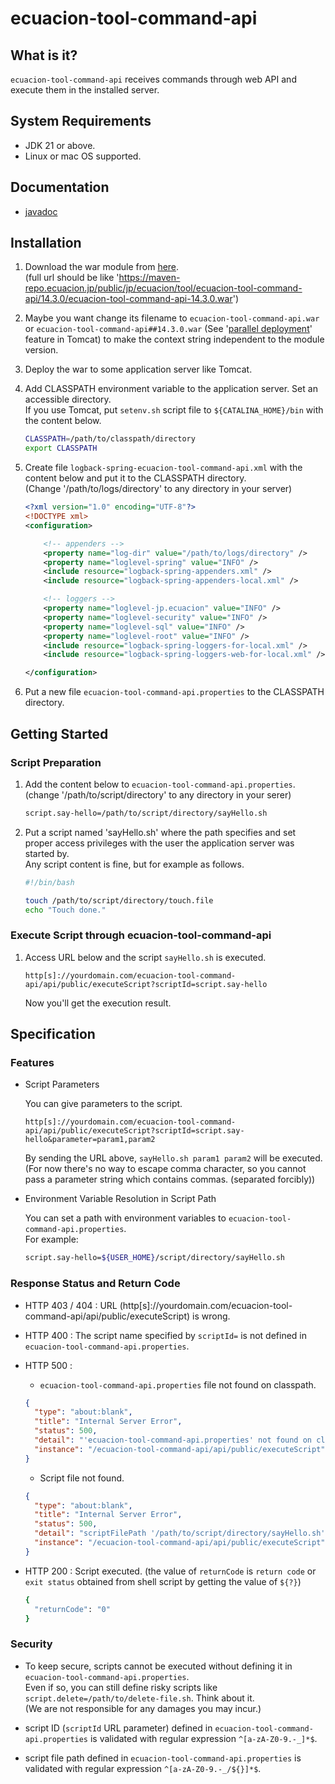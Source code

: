 # ecuacion-tool-command-api

## What is it?

`ecuacion-tool-command-api` receives commands through web API and execute them in the installed server.

## System Requirements

- JDK 21 or above.
- Linux or mac OS supported.

## Documentation

- [javadoc](https://javadoc.ecuacion.jp/apidocs/ecuacion-tool-command-api/)

## Installation

1. Download the war module from [here](https://maven-repo.ecuacion.jp/public/jp/ecuacion/tool/ecuacion-tool-command-api/).  
   (full url should be like 'https://maven-repo.ecuacion.jp/public/jp/ecuacion/tool/ecuacion-tool-command-api/14.3.0/ecuacion-tool-command-api-14.3.0.war')

1. Maybe you want change its filename to `ecuacion-tool-command-api.war` or `ecuacion-tool-command-api##14.3.0.war` (See '[parallel deployment](https://tomcat.apache.org/tomcat-10.0-doc/config/context.html#Parallel_deployment)' feature in Tomcat) to make the context string independent to the module version.

1. Deploy the war to some application server like Tomcat.

1. Add CLASSPATH environment variable to the application server. Set an accessible directory.  
   If you use Tomcat, put `setenv.sh` script file to `${CATALINA_HOME}/bin` with the content below.

   ```bash
   CLASSPATH=/path/to/classpath/directory
   export CLASSPATH
   ```

1. Create file `logback-spring-ecuacion-tool-command-api.xml` with the content below and put it to the CLASSPATH directory.  
   (Change '/path/to/logs/directory' to any directory in your server)
   ```xml
   <?xml version="1.0" encoding="UTF-8"?>
   <!DOCTYPE xml>
   <configuration>

	   <!-- appenders -->
	   <property name="log-dir" value="/path/to/logs/directory" />
	   <property name="loglevel-spring" value="INFO" />
	   <include resource="logback-spring-appenders.xml" />
	   <include resource="logback-spring-appenders-local.xml" />

	   <!-- loggers -->
	   <property name="loglevel-jp.ecuacion" value="INFO" />
	   <property name="loglevel-security" value="INFO" />
	   <property name="loglevel-sql" value="INFO" />
	   <property name="loglevel-root" value="INFO" />
	   <include resource="logback-spring-loggers-for-local.xml" />
	   <include resource="logback-spring-loggers-web-for-local.xml" />

   </configuration>
   ```

1. Put a new file `ecuacion-tool-command-api.properties` to the CLASSPATH directory.  

## Getting Started

### Script Preparation

1. Add the content below to `ecuacion-tool-command-api.properties`. (change '/path/to/script/directory' to any directory in your serer)

   ```bash
   script.say-hello=/path/to/script/directory/sayHello.sh
   ```
1. Put a script named 'sayHello.sh' where the path specifies and set proper access privileges with the user the application server was started by.  
   Any script content is fine, but for example as follows.

   ```bash
   #!/bin/bash
   
   touch /path/to/script/directory/touch.file
   echo "Touch done."
   ```

### Execute Script through ecuacion-tool-command-api

1. Access URL below and the script `sayHello.sh` is executed.

   ```URL
   http[s]://yourdomain.com/ecuacion-tool-command-api/api/public/executeScript?scriptId=script.say-hello
   ```
   
   Now you'll get the execution result.

## Specification

### Features

* Script Parameters

  You can give parameters to the script.
  ```URL
  http[s]://yourdomain.com/ecuacion-tool-command-api/api/public/executeScript?scriptId=script.say-hello&parameter=param1,param2
  ```

  By sending the URL above, `sayHello.sh param1 param2` will be executed.
  (For now there's no way to escape comma character, so you cannot pass a parameter string which contains commas. (separated forcibly))

* Environment Variable Resolution in Script Path
  
  You can set a path with environment variables to `ecuacion-tool-command-api.properties`.  
  For example: 
  ```bash
  script.say-hello=${USER_HOME}/script/directory/sayHello.sh
  ```
  
### Response Status and Return Code

* HTTP 403 / 404 : URL (http[s]://yourdomain.com/ecuacion-tool-command-api/api/public/executeScript) is wrong.

* HTTP 400 : The script name specified by `scriptId=` is not defined in `ecuacion-tool-command-api.properties`.

* HTTP 500 :  

  - `ecuacion-tool-command-api.properties` file not found on classpath.
  
  ```json
  {
    "type": "about:blank",
    "title": "Internal Server Error",
    "status": 500,
    "detail": "'ecuacion-tool-command-api.properties' not found on classpath.",
    "instance": "/ecuacion-tool-command-api/api/public/executeScript"
  }
  ```

  - Script file not found.

  ```json
  {
    "type": "about:blank",
    "title": "Internal Server Error",
    "status": 500,
    "detail": "scriptFilePath '/path/to/script/directory/sayHello.sh' not found.",
    "instance": "/ecuacion-tool-command-api/api/public/executeScript"
  }
  ```

* HTTP 200 : Script executed. (the value of `returnCode` is `return code` or `exit status` obtained from shell script by getting the value of `${?}`)

  ```bash
  {
    "returnCode": "0"
  }
  ```

### Security

* To keep secure, scripts cannot be executed without defining it in `ecuacion-tool-command-api.properties`.  
  Even if so, you can still define risky scripts like `script.delete=/path/to/delete-file.sh`. Think about it.  
  (We are not responsible for any damages you may incur.)

* script ID (`scriptId` URL parameter) defined in `ecuacion-tool-command-api.properties` is validated with regular expression `^[a-zA-Z0-9.-_]*$`.

* script file path defined in `ecuacion-tool-command-api.properties` is validated with regular expression `^[a-zA-Z0-9.-_/${}]*$`.
